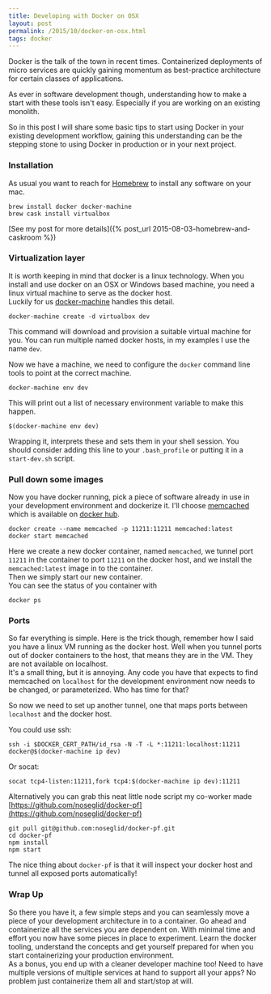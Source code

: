 ```yaml
---
title: Developing with Docker on OSX
layout: post
permalink: /2015/10/docker-on-osx.html
tags: docker
---
```


Docker is the talk of the town in recent times. Containerized deployments of micro services are quickly gaining momentum as best-practice architecture for certain classes of applications.

As ever in software development though, understanding how to make a start with these tools isn't easy. Especially if you are working on an existing monolith.

So in this post I will share some basic tips to start using Docker in your existing development workflow, gaining this understanding can be the stepping stone to using Docker in production or in your next project.

<!-- more -->

### Installation

As usual you want to reach for [Homebrew](http://brew.sh/) to install any software on your mac.

```
brew install docker docker-machine
brew cask install virtualbox
```

[See my post for more details]({% post_url 2015-08-03-homebrew-and-caskroom %})

### Virtualization layer

It is worth keeping in mind that docker is a linux technology. When you install and use docker on an OSX or Windows based machine, you need a linux virtual machine to serve as the docker host.  
Luckily for us [docker-machine](https://docs.docker.com/machine/) handles this detail.

```
docker-machine create -d virtualbox dev
```

This command will download and provision a suitable virtual machine for you. You can run multiple named docker hosts, in my examples I use the name `dev`.

Now we have a machine, we need to configure the `docker` command line tools to point at the correct machine.

```
docker-machine env dev
```

This will print out a list of necessary environment variable to make this happen.

```
$(docker-machine env dev)
```

Wrapping it, interprets these and sets them in your shell session. You should consider adding this line to your `.bash_profile` or putting it in a `start-dev.sh` script.

### Pull down some images

Now you have docker running, pick a piece of software already in use in your development environment and dockerize it. I'll choose [memcached](http://memcached.org/) which is available on [docker hub](https://hub.docker.com/_/memcached/).

```
docker create --name memcached -p 11211:11211 memcached:latest
docker start memcached
```

Here we create a new docker container, named `memcached`, we tunnel port `11211` in the container to port `11211` on the docker host, and we install the `memcached:latest` image in to the container.  
Then we simply start our new container.  
You can see the status of you container with

```
docker ps
```

### Ports

So far everything is simple. Here is the trick though, remember how I said you have a linux VM running as the docker host. Well when you tunnel ports out of docker containers to the host, that means they are in the VM. They are not available on localhost.  
It's a small thing, but it is annoying. Any code you have that expects to find memcached on `localhost` for the development environment now needs to be changed, or parameterized. Who has time for that?

So now we need to set up another tunnel, one that maps ports between `localhost` and the docker host.

You could use ssh:

```
ssh -i $DOCKER_CERT_PATH/id_rsa -N -T -L *:11211:localhost:11211 docker@$(docker-machine ip dev)
```

Or socat:

```
socat tcp4-listen:11211,fork tcp4:$(docker-machine ip dev):11211
```

Alternatively you can grab this neat little node script my co-worker made [https://github.com/noseglid/docker-pf](https://github.com/noseglid/docker-pf)

```
git pull git@github.com:noseglid/docker-pf.git
cd docker-pf
npm install
npm start
```
The nice thing about `docker-pf` is that it will inspect your docker host and tunnel all exposed ports automatically!


### Wrap Up

So there you have it, a few simple steps and you can seamlessly move a piece of your development architecture in to a container. Go ahead and containerize all the services you are dependent on. With minimal time and effort you now have some pieces in place to experiment. Learn the docker tooling, understand the concepts and get yourself prepared for when you start containerizing your production environment.  
As a bonus, you end up with a cleaner developer machine too! Need to have multiple versions of multiple services at hand to support all your apps? No problem just containerize them all and start/stop at will.
